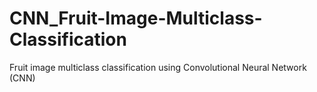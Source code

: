 # CNN_Fruit-Image-Multiclass-Classification
Fruit image multiclass classification using Convolutional Neural Network (CNN)
